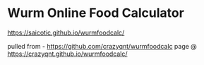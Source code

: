 # Wurm Online Food Calculator

https://saicotic.github.io/wurmfoodcalc/

pulled from - https://github.com/crazyqnt/wurmfoodcalc
page @ https://crazyqnt.github.io/wurmfoodcalc/
